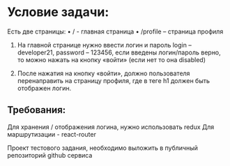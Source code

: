 # Условие задачи:

Есть две страницы: 
•	/ - главная страница
•	/profile – страница профиля

1. На главной странице нужно ввести логин и пароль
login – developer21, password – 123456,
если введены логин/пароль верно, то можно нажать на кнопку «войти» (если нет то она disabled)

2. После нажатия на кнопку «войти», должно пользователя перенаправить на страницу профиля, где в теге h1 должен быть отображен логин.

## Требования:

Для хранения / отображения логина, нужно использовать redux
Для маршрутизации  - react-router

Проект тестового задания, необходимо выложить в публичный репозиторий github сервиса
